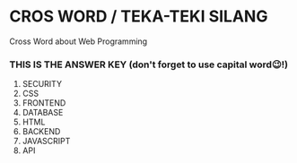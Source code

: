 # CROS WORD / TEKA-TEKI SILANG
Cross Word about Web Programming

### THIS IS THE ANSWER KEY (don't forget to use capital word😉!)
1. SECURITY
2. CSS
3. FRONTEND
4. DATABASE
5. HTML
6. BACKEND
7. JAVASCRIPT
8. API
